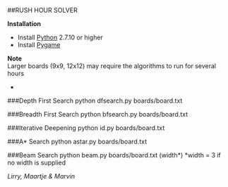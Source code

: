 ##RUSH HOUR SOLVER

**Installation**

* Install [Python](https://www.python.org/) 2.7.10 or higher
* Install [Pygame](http://www.pygame.org/download.shtml)


**Note**<br>
Larger boards (9x9, 12x12) may require the algorithms to run for several hours

-
###Depth First Search
    python dfsearch.py boards/board.txt

###Breadth First Search
    python bfsearch.py boards/board.txt
    
###Iterative Deepening
	python id.py boards/board.txt

###A* Search
    python astar.py boards/board.txt
    
###Beam Search
    python beam.py boards/board.txt (width*)
*width = 3 if no width is supplied
  
*Lirry, Maartje & Marvin*
   